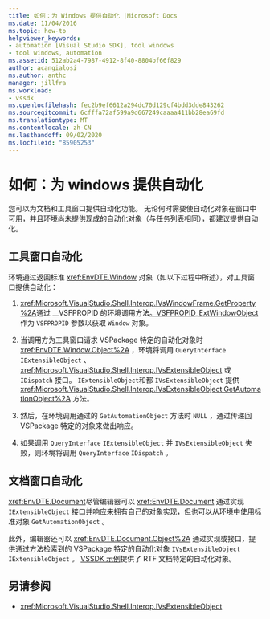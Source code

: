 ```yaml
---
title: 如何：为 Windows 提供自动化 |Microsoft Docs
ms.date: 11/04/2016
ms.topic: how-to
helpviewer_keywords:
- automation [Visual Studio SDK], tool windows
- tool windows, automation
ms.assetid: 512ab2a4-7987-4912-8f40-8804bf66f829
author: acangialosi
ms.author: anthc
manager: jillfra
ms.workload:
- vssdk
ms.openlocfilehash: fec2b9ef6612a294dc70d129cf4bdd3dde843262
ms.sourcegitcommit: 6cfffa72af599a9d667249caaaa411bb28ea69fd
ms.translationtype: MT
ms.contentlocale: zh-CN
ms.lasthandoff: 09/02/2020
ms.locfileid: "85905253"
---
```

# <a name="how-to-provide-automation-for-windows"></a>如何：为 windows 提供自动化

您可以为文档和工具窗口提供自动化功能。 无论何时需要使自动化对象在窗口中可用，并且环境尚未提供现成的自动化对象（与任务列表相同），都建议提供自动化。

## <a name="automation-for-tool-windows"></a>工具窗口自动化

环境通过返回标准 <xref:EnvDTE.Window> 对象（如以下过程中所述），对工具窗口提供自动化：

1. <xref:Microsoft.VisualStudio.Shell.Interop.IVsWindowFrame.GetProperty%2A>通过 __VSFPROPID 的环境调用方法[。VSFPROPID_ExtWindowObject](<xref:Microsoft.VisualStudio.Shell.Interop.__VSFPROPID.VSFPROPID_ExtWindowObject>)作为 `VSFPROPID` 参数以获取 `Window` 对象。

2. 当调用方为工具窗口请求 VSPackage 特定的自动化对象时 <xref:EnvDTE.Window.Object%2A> ，环境将调用 `QueryInterface` `IExtensibleObject` 、 <xref:Microsoft.VisualStudio.Shell.Interop.IVsExtensibleObject> 或 `IDispatch` 接口。 `IExtensibleObject`和都 `IVsExtensibleObject` 提供 <xref:Microsoft.VisualStudio.Shell.Interop.IVsExtensibleObject.GetAutomationObject%2A> 方法。

3. 然后，在环境调用通过的 `GetAutomationObject` 方法时 `NULL` ，通过传递回 VSPackage 特定的对象来做出响应。

4. 如果调用 `QueryInterface` `IExtensibleObject` 并 `IVsExtensibleObject` 失败，则环境将调用 `QueryInterface` `IDispatch` 。

## <a name="automation-for-document-windows"></a>文档窗口自动化

<xref:EnvDTE.Document>尽管编辑器可以 <xref:EnvDTE.Document> 通过实现 `IExtensibleObject` 接口并响应来拥有自己的对象实现，但也可以从环境中使用标准对象 `GetAutomationObject` 。

此外，编辑器还可以 <xref:EnvDTE.Document.Object%2A> 通过实现或接口，提供通过方法检索到的 VSPackage 特定的自动化对象 `IVsExtensibleObject` `IExtensibleObject` 。 [VSSDK 示例](https://github.com/Microsoft/VSSDK-Extensibility-Samples)提供了 RTF 文档特定的自动化对象。

## <a name="see-also"></a>另请参阅

- <xref:Microsoft.VisualStudio.Shell.Interop.IVsExtensibleObject>

